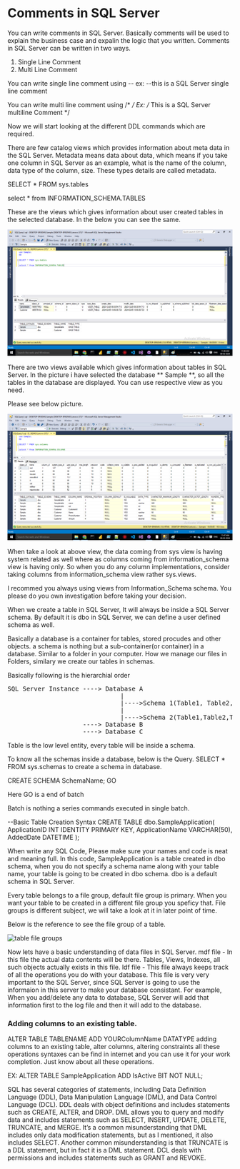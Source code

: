 # Comments in SQL Server
  You can write comments in SQL Server. Basically comments will be used to explain the business case and expalin the logic that you written.
  Comments in SQL Server can be written in two ways.
  1. Single Line Comment
  2. Multi Line Comment

You can write single line comment using --
ex: --this is a SQL Server single line comment

You can write multi line comment using /*  */
Ex: /* This is a SQL Server multiline Comment */

Now we will start looking at the different DDL commands which are required.

There are few catalog views which provides information about meta data in the SQL Server. Metadata means data about data, which means if you take one column in SQL Server as an example, what is the name of the column, data type of the column, size. These types details are called metadata.

SELECT * FROM sys.tables

select * from INFORMATION_SCHEMA.TABLES

These are the views which gives information about user created tables in the selected database. In the below you can see the same.

![User Tables in a data](https://github.com/bodempudi/CodeSnippets/blob/master/images/SQLServer/User%20tables.png)

There are two views available which gives information about tables in SQL Server. In the picture i have selected the database ** Sample **, so all the tables
in the database are displayed. You can use respective view as you need.

Please see below picture.

![All Columns View](https://github.com/bodempudi/CodeSnippets/blob/master/images/SQLServer/Columns.png)

When take a look at above view, the data coming from sys view is having system related as well where as columns coming from information_schema view is having only. So when you do any column implementations, consider taking columns from information_schema view rather sys.views.

I recommed you always using views from Information_Schema schema. You please do you own investigation before taking your decision.

When we create a table in SQL Server, It will always be inside a SQL Server schema. By default it is dbo in SQL Server, we can define a user defined
schema as well.

Basically a database is a container for tables, stored procudes and other objects. a schema is nothing but a sub-container(or container) in a database. Similar to a folder in your computer. How we manage our files in Folders, similary we create our tables 
in schemas.

Basically following is the hierarchial order
<pre>
SQL Server Instance ----> Database A
                              |
                              |---->Schema 1(Table1, Table2, Table3)
                              |
                              |---->Schema 2(Table1,Table2,Table3)
                    ----> Database B
                    ----> Database C
</pre>
Table is the low level entity, every table will be inside a schema.

To know all the schemas inside a database, below is the Query.
SELECT * FROM sys.schemas
to create a schema in database.


CREATE SCHEMA SchemaName;
GO

 Here GO is a end of batch

 Batch is nothing a series commands executed in single batch.

--Basic Table Creation Syntax
CREATE TABLE dbo.SampleApplication(
ApplicationID INT IDENTITY PRIMARY KEY,
ApplicationName VARCHAR(50),
AddedDate DATETIME
);

When write any SQL Code, Please make sure your names and code is neat and meaning full.
In this code, SampleApplication is a table created in dbo schema, when you do not specify a schema name along with your table name, your table is going
to be created in dbo schema. dbo is a default schema in SQL Server. 

Every table belongs to a file group, default file group is primary. When you want your table to be created in a different file group you speficy that. File groups is different subject, we will take a look at it in later point of time.

Below is the reference to see the file group of a table.

![table file groups](https://github.com/bodempudi/CodeSnippets/assets/2835142/c7004650-96de-4e78-88e3-6b4f76aaec21)

Now lets have a basic understanding of data files in SQL Server.
mdf file - In this file the actual data contents will be there. Tables, Views, Indexes, all such objects actually exists in this file.
ldf file - This file always keeps track of all the operations you do with your database. This file is very very important to the SQL Server, since SQL Server is going to use the informaion in this server
to make your database consistant. For example, When you add/delete any data to database, SQL Server will add that information first to the log file and then it will add to the database.

### Adding columns to an existing table.
ALTER TABLE TABLENAME ADD YOURColumnName DATATYPE
adding columns to an existing table, alter columns, altering constraints all these operations syntaxes can be find in internet and you can use it for your work completion. Just know about all these operations.


EX: ALTER TABLE SampleApplication ADD IsActive BIT NOT NULL;

SQL has several categories of statements, including Data Definition Language (DDL), Data Manipulation Language (DML), and Data Control Language (DCL). 
DDL deals with object definitions and includes statements such as CREATE, ALTER, and DROP. 
DML allows you to query and modify data and includes statements such as SELECT, INSERT, UPDATE, DELETE, TRUNCATE, and MERGE. 
It’s a common misunderstanding that DML includes only data modification statements, but as I mentioned, it also includes SELECT. 
Another common misunderstanding is that TRUNCATE is a DDL statement, but in fact it is a DML statement. 
DCL deals with permissions and includes statements such as GRANT and REVOKE.
